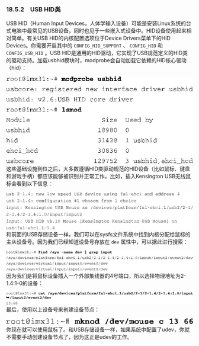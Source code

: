 ### 18.5.2　USB HID类

USB HID（Human Input Devices，人体学输入设备）可能是安装Linux系统的台式电脑中最常见的USB设备，同时也见于一些嵌入式设备中。HID设备使用起来相对简单。有关USB HID的内核配置选项位于Device Drivers菜单下的HID Devices。你需要开启其中的 `CONFIG_HID_SUPPORT` 、 `CONFIG_HID` 和 `CONFIG_USB_HID` 。USB HID是通用的HID驱动，它实现了USB规范定义的HID类的驱动支持。加载usbhid模块时，modprobe会自动加载它依赖的HID核心驱动（hid）：



![562.png](../images/562.png)
这些基础设施到位之后，大多数遵循HID类驱动规范的HID设备（比如鼠标、键盘和游戏手柄）都应该能够被识别并正常工作。比如，插入Kensington USB无线鼠标会看到以下信息：



![563.png](../images/563.png)
和前面的USB存储设备一样，我们可以在sysfs文件系统中找到内核分配给鼠标的主从设备号。因为我们已经知道设备号存放在 `dev` 属性中，可以据此进行搜索：



![564.png](../images/564.png)
因为我们是将鼠标设备插入一个外部集线器的4号端口，所以选择物理地址为2-1.4:1-0的设备：



![565.png](../images/565.png)
最后，使用以上设备号来创建设备节点：



![566.png](../images/566.png)
你现在就可以使用鼠标了。和USB存储设备一样，如果系统中配置了udev，你就不需要手动创建设备节点了，因为这正是udev的工作。


